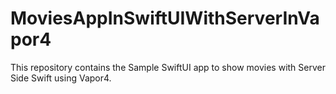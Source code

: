 # MoviesAppInSwiftUIWithServerInVapor4
This repository contains the Sample SwiftUI app to show movies with Server Side Swift using Vapor4.
